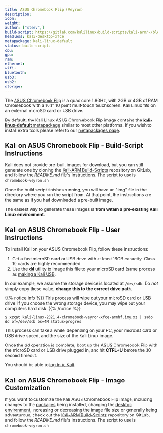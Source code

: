 ```yaml
---
title: ASUS Chromebook Flip (Veyron)
description:
icon:
weight:
author: ["steev",]
build-script: https://gitlab.com/kalilinux/build-scripts/kali-arm/-/blob/master/chromebook-veyron.sh
headless: kali-desktop-xfce
metapackage: kali-linux-default
status: build-scripts
cpu:
gpu:
ram:
ethernet:
wifi:
bluetooth:
usb3:
usb2:
storage:
---
```


The [ASUS Chromebook Flip](https://www.asus.com/us/Notebooks/ASUS_Chromebook_Flip_C100PA/) is a quad core 1.8GHz, with 2GB or 4GB of RAM Chromebook with a 10.1" 10 point mult-touch touchscreen. Kali Linux fits on an external microSD card or USB drive.

By default, the Kali Linux ASUS Chromebook Flip image contains the [**kali-linux-default** metapackage](/docs/general-use/metapackages/) similar to most other platforms. If you wish to install extra tools please refer to our [metapackages page](/docs/general-use/metapackages/).

## Kali on ASUS Chromebook Flip - Build-Script Instructions

Kali does not provide pre-built images for download, but you can still generate one by cloning the [Kali-ARM Build-Scripts](https://gitlab.com/kalilinux/build-scripts/kali-arm) repository on GitLab, and follow the _README.md_ file's instructions. The script to use is `chromebook-veyron.sh`.

Once the build script finishes running, you will have an "img" file in the directory where you ran the script from. At that point, the instructions are the same as if you had downloaded a pre-built image.

The easiest way to generate these images is **from within a pre-existing Kali Linux environment**.

## Kali on ASUS Chromebook Flip - User Instructions

To install Kali on your ASUS Chromebook Flip, follow these instructions:

1. Get a fast microSD card or USB drive with at least 16GB capacity. Class 10 cards are highly recommended.
2. Use the **[dd](https://packages.debian.org/testing/dd)** utility to image this file to your microSD card (same process as [making a Kali USB](/docs/usb/live-usb-install-with-windows/).

In our example, we assume the storage device is located at `/dev/sdb`. Do _not_ simply copy these value, **change this to the correct drive path**.

{{% notice info %}}
This process will wipe out your microSD card or USB drive. If you choose the wrong storage device, you may wipe out your computers hard disk.
{{% /notice %}}

```console
$ xzcat kali-linux-2021.4-chromebook-veyron-xfce-armhf.img.xz | sudo dd of=/dev/sdb bs=4M status=progres
```

This process can take a while, depending on your PC, your microSD card or USB drive speed, and the size of the Kali Linux image.

Once the _dd_ operation is complete, boot up the ASUS Chromebook Flip with the microSD card or USB drive plugged in, and hit **CTRL+U** before the 30 second timeout.

You should be able to [log in to Kali](/docs/introduction/default-credentials/).

## Kali on ASUS Chromebook Flip - Image Customization

If you want to customize the Kali ASUS Chromebook Flip image, including changes to the [packages](/docs/general-use/metapackages/) being installed, changing the [desktop environment](/docs/general-use/switching-desktop-environments/), increasing or decreasing the image file size or generally being adventurous, check out the [Kali-ARM Build-Scripts](https://gitlab.com/kalilinux/build-scripts/kali-arm) repository on GitLab, and follow the _README.md_ file's instructions. The script to use is `chromebook-veyron.sh`.
